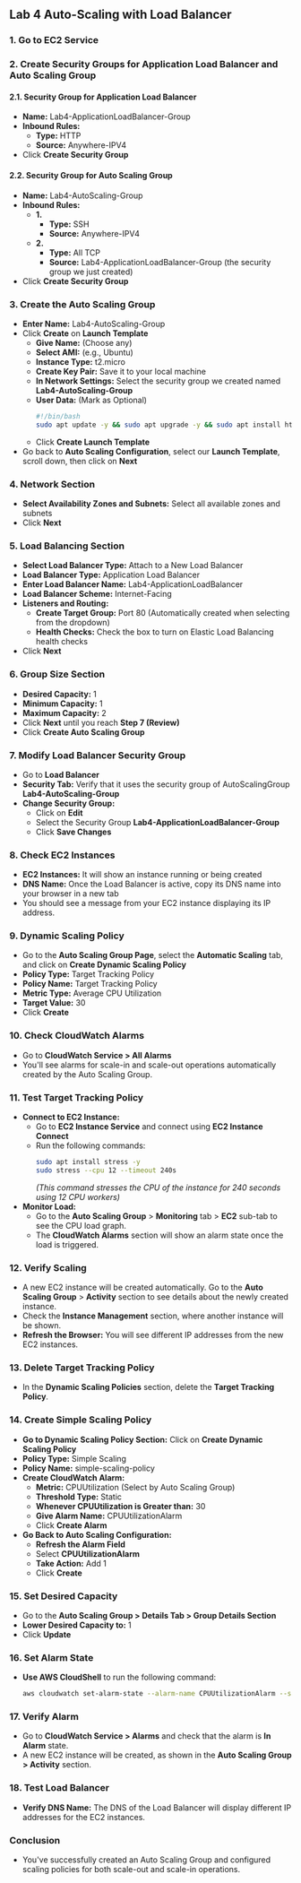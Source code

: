 ## Lab 4 Auto-Scaling with Load Balancer

### 1. Go to EC2 Service

### 2. Create Security Groups for Application Load Balancer and Auto Scaling Group

#### 2.1. Security Group for Application Load Balancer
- **Name:** Lab4-ApplicationLoadBalancer-Group
- **Inbound Rules:**
  - **Type:** HTTP
  - **Source:** Anywhere-IPV4
- Click **Create Security Group**

#### 2.2. Security Group for Auto Scaling Group
- **Name:** Lab4-AutoScaling-Group
- **Inbound Rules:**
  - **1.** 
    - **Type:** SSH
    - **Source:** Anywhere-IPV4
  - **2.** 
    - **Type:** All TCP
    - **Source:** Lab4-ApplicationLoadBalancer-Group (the security group we just created)
- Click **Create Security Group**

### 3. Create the Auto Scaling Group
- **Enter Name:** Lab4-AutoScaling-Group
- Click **Create** on **Launch Template**
  - **Give Name:** (Choose any)
  - **Select AMI:** (e.g., Ubuntu)
  - **Instance Type:** t2.micro
  - **Create Key Pair:** Save it to your local machine
  - **In Network Settings:** Select the security group we created named **Lab4-AutoScaling-Group**
  - **User Data:** (Mark as Optional)
    ```bash
    #!/bin/bash
    sudo apt update -y && sudo apt upgrade -y && sudo apt install httpd -y && sudo systemctl start httpd && sudo systemctl enable httpd && echo "<h1>This Message is from ${hostname -i}</h1>" > /var/www/html/index.html
    ```
  - Click **Create Launch Template**
- Go back to **Auto Scaling Configuration**, select our **Launch Template**, scroll down, then click on **Next**

### 4. Network Section
- **Select Availability Zones and Subnets:** Select all available zones and subnets
- Click **Next**

### 5. Load Balancing Section
- **Select Load Balancer Type:** Attach to a New Load Balancer
- **Load Balancer Type:** Application Load Balancer
- **Enter Load Balancer Name:** Lab4-ApplicationLoadBalancer
- **Load Balancer Scheme:** Internet-Facing
- **Listeners and Routing:**
  - **Create Target Group:** Port 80 (Automatically created when selecting from the dropdown)
  - **Health Checks:** Check the box to turn on Elastic Load Balancing health checks
- Click **Next**

### 6. Group Size Section
- **Desired Capacity:** 1
- **Minimum Capacity:** 1
- **Maximum Capacity:** 2
- Click **Next** until you reach **Step 7 (Review)**
- Click **Create Auto Scaling Group**

### 7. Modify Load Balancer Security Group
- Go to **Load Balancer**
- **Security Tab:** Verify that it uses the security group of AutoScalingGroup **Lab4-AutoScaling-Group**
- **Change Security Group:**
  - Click on **Edit**
  - Select the Security Group **Lab4-ApplicationLoadBalancer-Group**
  - Click **Save Changes**

### 8. Check EC2 Instances
- **EC2 Instances:** It will show an instance running or being created
- **DNS Name:** Once the Load Balancer is active, copy its DNS name into your browser in a new tab
- You should see a message from your EC2 instance displaying its IP address.

### 9. Dynamic Scaling Policy
- Go to the **Auto Scaling Group Page**, select the **Automatic Scaling** tab, and click on **Create Dynamic Scaling Policy**
- **Policy Type:** Target Tracking Policy
- **Policy Name:** Target Tracking Policy
- **Metric Type:** Average CPU Utilization
- **Target Value:** 30
- Click **Create**

### 10. Check CloudWatch Alarms
- Go to **CloudWatch Service > All Alarms**
- You'll see alarms for scale-in and scale-out operations automatically created by the Auto Scaling Group.

### 11. Test Target Tracking Policy
- **Connect to EC2 Instance:**
  - Go to **EC2 Instance Service** and connect using **EC2 Instance Connect**
  - Run the following commands:
    ```bash
    sudo apt install stress -y
    sudo stress --cpu 12 --timeout 240s
    ```
    *(This command stresses the CPU of the instance for 240 seconds using 12 CPU workers)*
- **Monitor Load:**
  - Go to the **Auto Scaling Group** > **Monitoring** tab > **EC2** sub-tab to see the CPU load graph.
  - The **CloudWatch Alarms** section will show an alarm state once the load is triggered.

### 12. Verify Scaling
- A new EC2 instance will be created automatically. Go to the **Auto Scaling Group** > **Activity** section to see details about the newly created instance.
- Check the **Instance Management** section, where another instance will be shown.
- **Refresh the Browser:** You will see different IP addresses from the new EC2 instances.

### 13. Delete Target Tracking Policy
- In the **Dynamic Scaling Policies** section, delete the **Target Tracking Policy**.

### 14. Create Simple Scaling Policy
- **Go to Dynamic Scaling Policy Section:** Click on **Create Dynamic Scaling Policy**
- **Policy Type:** Simple Scaling
- **Policy Name:** simple-scaling-policy
- **Create CloudWatch Alarm:**
  - **Metric:** CPUUtilization (Select by Auto Scaling Group)
  - **Threshold Type:** Static
  - **Whenever CPUUtilization is Greater than:** 30
  - **Give Alarm Name:** CPUUtilizationAlarm
  - Click **Create Alarm**
- **Go Back to Auto Scaling Configuration:**
  - **Refresh the Alarm Field**
  - Select **CPUUtilizationAlarm**
  - **Take Action:** Add 1
  - Click **Create**

### 15. Set Desired Capacity
- Go to the **Auto Scaling Group > Details Tab > Group Details Section**
- **Lower Desired Capacity to:** 1
- Click **Update**

### 16. Set Alarm State
- **Use AWS CloudShell** to run the following command:
  ```bash
  aws cloudwatch set-alarm-state --alarm-name CPUUtilizationAlarm --state-value ALARM --state-reason "Testing (Lab4)"
  ```

### 17. Verify Alarm
- Go to **CloudWatch Service > Alarms** and check that the alarm is **In Alarm** state.
- A new EC2 instance will be created, as shown in the **Auto Scaling Group > Activity** section.

### 18. Test Load Balancer
- **Verify DNS Name:** The DNS of the Load Balancer will display different IP addresses for the EC2 instances.

### Conclusion
- You've successfully created an Auto Scaling Group and configured scaling policies for both scale-out and scale-in operations.